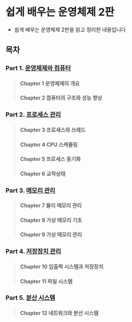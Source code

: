 # 쉽게 배우는 운영체제 2판

- 쉽게 배우는 운영체제 2판을 읽고 정리한 내용입니다

## 목차

### Part 1. [운영체제와 컴퓨터](./part1)
> #### Chapter 1 운영체제의 개요
> #### Chapter 2 컴퓨터의 구조와 성능 향상

### Part 2. [프로세스 관리](./part2)
> #### Chapter 3 프로세스와 쓰레드
> #### Chapter 4 CPU 스케줄링
> #### Chapter 5 프로세스 동기화
> #### Chapter 6 교착상태

### Part 3. [메모리 관리](./part3)
> #### Chapter 7 물리 메모리 관리
> #### Chapter 8 가상 메모리 기초
> #### Chapter 9 가상 메모리 관리

### Part 4. [저장장치 관리](./part4)
> #### Chapter 10 입출력 시스템과 저장장치
> #### Chapter 11 파일 시스템

### Part 5. [분산 시스템](./part5)
> #### Chapter 12 네트워크와 분산 시스템